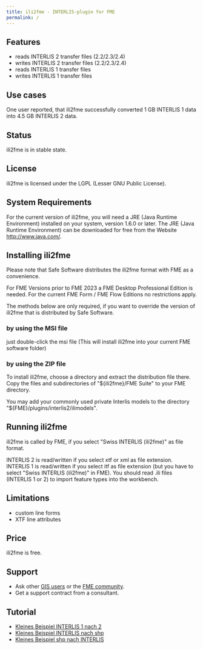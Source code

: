 ```yaml
---
title: ili2fme - INTERLIS-plugin for FME
permalink: /
---
```


## Features

- reads INTERLIS 2 transfer files (2.2/2.3/2.4)
- writes INTERLIS 2 transfer files (2.2/2.3/2.4)
- reads INTERLIS 1 transfer files
- writes INTERLIS 1 transfer files

## Use cases

One user reported, that ili2fme successfully converted 1 GB INTERLIS 1 data into 4.5 GB INTERLIS 2 data.

## Status

ili2fme is in stable state.

## License

ili2fme is licensed under the LGPL (Lesser GNU Public License).

## System Requirements

For the current version of ili2fme, you will need a JRE (Java Runtime Environment) installed on your system, version 1.6.0 or later.
The JRE (Java Runtime Environment) can be downloaded for free from the Website http://www.java.com/.

## Installing ili2fme

Please note that Safe Software
distributes the ili2fme format with FME as a convenience.

For FME Versions prior to FME 2023 a FME Desktop Professional Edition is needed. For the current FME Form / FME Flow Editions no restrictions apply.

The methods below are only required, if you want to override the version of ili2fme 
that is distributed by Safe Software.

### by using the MSI file
just double-click the msi file (This will install ili2fme into your current FME software folder)

### by using the ZIP file

To install ili2fme, choose a directory and extract the distribution file there.
Copy the files and subdirectories of "${ili2fme}/FME Suite" to your FME directory.

You may add your commonly used private Interlis models to the directory "${FME}/plugins/interlis2/ilimodels".

## Running ili2fme

ili2fme is called by FME, if you select "Swiss INTERLIS (ili2fme)" as file format.

INTERLIS 2 is read/written if you select xtf or xml as file extension.
INTERLIS 1 is read/written if you select itf as file extension (but you have to select "Swiss INTERLIS (ili2fme)" in FME).
You should read .ili files (INTERLIS 1 or 2) to import feature types into the workbench.

## Limitations

- custom line forms
- XTF line attributes


## Price

ili2fme is free.

## Support

- Ask other [GIS users](https://gis.stackexchange.com/questions/tagged/interlis) or the [FME community](https://knowledge.safe.com/topics/interlis.html).
- Get a support contract from a consultant.

## Tutorial

- [Kleines Beispiel INTERLIS 1 nach 2](http://www.youtube.com/watch?v=o-_5NhnXkcE)
- [Kleines Beispiel INTERLIS nach shp](http://www.youtube.com/watch?v=Jkj6kWQKnSw)
- [Kleines Beispiel shp nach INTERLIS](http://www.youtube.com/watch?v=he-UID34BB0)


